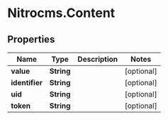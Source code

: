 # Nitrocms.Content

## Properties

Name | Type | Description | Notes
------------ | ------------- | ------------- | -------------
**value** | **String** |  | [optional] 
**identifier** | **String** |  | [optional] 
**uid** | **String** |  | [optional] 
**token** | **String** |  | [optional] 



